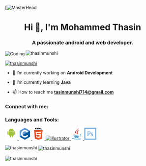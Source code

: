 [![MasterHead](https://qrangers.com/wp-content/uploads/2021/09/Banner-Introduction-to-3D-Animation.png)
<h1 align="center">Hi 👋, I'm Mohammed Thasin</h1>
<h3 align="center">A passionate android and web developer.</h3>
<img align="center" alt="Coding" width="400" src="https://giphy.com/gifs/dommespace-domme-space-programador-qgQUggAC3Pfv687qPC"
<p align="left"> <img src="https://komarev.com/ghpvc/?username=thasinmunshi&label=Profile%20views&color=0e75b6&style=flat" alt="thasinmunshi" /> </p>

<p align="left"> <a href="https://github.com/ryo-ma/github-profile-trophy"><img src="https://github-profile-trophy.vercel.app/?username=thasinmunshi" alt="thasinmunshi" /></a> </p>

- 🔭 I’m currently working on **Android Development**

- 🌱 I’m currently learning **Java**

- 📫 How to reach me **tasinmunshi714@gmail.com**

<h3 align="left">Connect with me:</h3>
<p align="left">
</p>

<h3 align="left">Languages and Tools:</h3>
<p align="left"> <a href="https://developer.android.com" target="_blank" rel="noreferrer"> <img src="https://raw.githubusercontent.com/devicons/devicon/master/icons/android/android-original-wordmark.svg" alt="android" width="40" height="40"/> </a> <a href="https://www.cprogramming.com/" target="_blank" rel="noreferrer"> <img src="https://raw.githubusercontent.com/devicons/devicon/master/icons/c/c-original.svg" alt="c" width="40" height="40"/> </a> <a href="https://www.w3.org/html/" target="_blank" rel="noreferrer"> <img src="https://raw.githubusercontent.com/devicons/devicon/master/icons/html5/html5-original-wordmark.svg" alt="html5" width="40" height="40"/> </a> <a href="https://www.adobe.com/in/products/illustrator.html" target="_blank" rel="noreferrer"> <img src="https://www.vectorlogo.zone/logos/adobe_illustrator/adobe_illustrator-icon.svg" alt="illustrator" width="40" height="40"/> </a> <a href="https://www.java.com" target="_blank" rel="noreferrer"> <img src="https://raw.githubusercontent.com/devicons/devicon/master/icons/java/java-original.svg" alt="java" width="40" height="40"/> </a> <a href="https://www.photoshop.com/en" target="_blank" rel="noreferrer"> <img src="https://raw.githubusercontent.com/devicons/devicon/master/icons/photoshop/photoshop-line.svg" alt="photoshop" width="40" height="40"/> </a> </p>

<p><img align="left" src="https://github-readme-stats.vercel.app/api/top-langs?username=thasinmunshi&show_icons=true&locale=en&layout=compact" alt="thasinmunshi" /></p>

<p>&nbsp;<img align="center" src="https://github-readme-stats.vercel.app/api?username=thasinmunshi&show_icons=true&locale=en" alt="thasinmunshi" /></p>

<p><img align="center" src="https://github-readme-streak-stats.herokuapp.com/?user=thasinmunshi&" alt="thasinmunshi" /></p>

